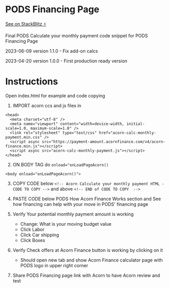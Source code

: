# PODS Financing Page

[See on StackBlitz ⚡️](https://stackblitz.com/edit/web-platform-rgurtc)

Final PODS Calculate your monthly payment code snippet for PODS Financing Page

2023-06-09 version 1.1.0 - Fix add-on calcs

2023-04-20 version 1.0.0 - First production ready version


# Instructions
Open index.html for example and code copying

1. IMPORT acorn ccs and js files in <head>
```
<head>
  <meta charset="utf-8" />
  <meta name="viewport" content="width=device-width, initial-scale=1.0, maximum-scale=1.0" />
  <link rel="stylesheet" type="text/css" href="acorn-calc-monthly-payment.min.css" />
  <script async src="https://payment-amount.acornfinance.com/v4/acorn-finance.min.js"></script>
  <script async src="acorn-calc-monthly-payment.js"></script>
</head>
```

2. ON BODY TAG do `onload="onLoadPageAcorn()`
```
<body onload="onLoadPageAcorn()">
```

3. COPY CODE below 
  `<!-- Acorn Calculate your monthly payment HTML - CODE TO COPY -->` 
    and above 
  `<!-- END of CODE TO COPY  -->`

4. PASTE CODE below PODS How Acorn Finance Works section and See how financing can help with your move in PODS' financing page

5. Verify Your potential monthly payment amount is working
    - Change: What is your moving budget value
    - Click Labor
    - Click Car shipping
    - Click Boxes

6. Verify Check offers at Acorn Finance button is working by clicking on it
    - Should open new tab and show Acorn Finance calculator page with PODS logo in upper right corner

7. Share PODS Financing page link with Acorn to have Acorn review and test


